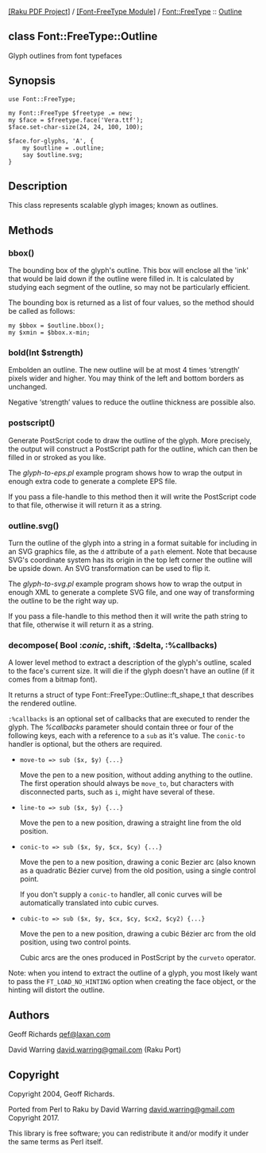 [[Raku PDF Project]](https://pdf-raku.github.io)
 / [[Font-FreeType Module]](https://pdf-raku.github.io/Font-FreeType-raku)
 / [Font::FreeType](https://pdf-raku.github.io/Font-FreeType-raku/Font/FreeType)
 :: [Outline](https://pdf-raku.github.io/Font-FreeType-raku/Font/FreeType/Outline)

class Font::FreeType::Outline
-----------------------------

Glyph outlines from font typefaces

Synopsis
--------

    use Font::FreeType;

    my Font::FreeType $freetype .= new;
    my $face = $freetype.face('Vera.ttf');
    $face.set-char-size(24, 24, 100, 100);

    $face.for-glyphs, 'A', {
        my $outline = .outline;
        say $outline.svg;
    }

Description
-----------

This class represents scalable glyph images; known as outlines.

Methods
-------

### bbox()

The bounding box of the glyph's outline. This box will enclose all the 'ink' that would be laid down if the outline were filled in. It is calculated by studying each segment of the outline, so may not be particularly efficient.

The bounding box is returned as a list of four values, so the method should be called as follows:

    my $bbox = $outline.bbox();
    my $xmin = $bbox.x-min;

### bold(Int $strength)

Embolden an outline. The new outline will be at most 4 times ‘strength’ pixels wider and higher. You may think of the left and bottom borders as unchanged.

Negative ‘strength’ values to reduce the outline thickness are possible also.

### postscript()

Generate PostScript code to draw the outline of the glyph. More precisely, the output will construct a PostScript path for the outline, which can then be filled in or stroked as you like.

The _glyph-to-eps.pl_ example program shows how to wrap the output in enough extra code to generate a complete EPS file.

If you pass a file-handle to this method then it will write the PostScript code to that file, otherwise it will return it as a string.

### outline.svg()

Turn the outline of the glyph into a string in a format suitable for including in an SVG graphics file, as the `d` attribute of a `path` element. Note that because SVG's coordinate system has its origin in the top left corner the outline will be upside down. An SVG transformation can be used to flip it.

The _glyph-to-svg.pl_ example program shows how to wrap the output in enough XML to generate a complete SVG file, and one way of transforming the outline to be the right way up.

If you pass a file-handle to this method then it will write the path string to that file, otherwise it will return it as a string.

### decompose( Bool :$conic, :$shift, :$delta, :%callbacks)

A lower level method to extract a description of the glyph's outline, scaled to the face's current size. It will die if the glyph doesn't have an outline (if it comes from a bitmap font).

It returns a struct of type Font::FreeType::Outline::ft\_shape\_t that describes the rendered outline.

`:%callbacks` is an optional set of callbacks that are executed to render the glyph. The *%callbacks* parameter should contain three or four of the following keys, each with a reference to a `sub` as it's value. The `conic-to` handler is optional, but the others are required.

  * `move-to => sub ($x, $y) {...}`

    Move the pen to a new position, without adding anything to the outline. The first operation should always be `move_to`, but characters with disconnected parts, such as `i`, might have several of these.

  * `line-to => sub ($x, $y) {...}`

    Move the pen to a new position, drawing a straight line from the old position.

  * `conic-to => sub ($x, $y, $cx, $cy) {...}`

    Move the pen to a new position, drawing a conic Bezier arc (also known as a quadratic Bézier curve) from the old position, using a single control point.

    If you don't supply a `conic-to` handler, all conic curves will be automatically translated into cubic curves.

  * `cubic-to => sub ($x, $y, $cx, $cy, $cx2, $cy2) {...}`

    Move the pen to a new position, drawing a cubic Bézier arc from the old position, using two control points.

    Cubic arcs are the ones produced in PostScript by the `curveto` operator.

Note: when you intend to extract the outline of a glyph, you most likely want to pass the `FT_LOAD_NO_HINTING` option when creating the face object, or the hinting will distort the outline.

Authors
-------

Geoff Richards <qef@laxan.com>

David Warring <david.warring@gmail.com> (Raku Port)

Copyright
---------

Copyright 2004, Geoff Richards.

Ported from Perl to Raku by David Warring <david.warring@gmail.com> Copyright 2017.

This library is free software; you can redistribute it and/or modify it under the same terms as Perl itself.

